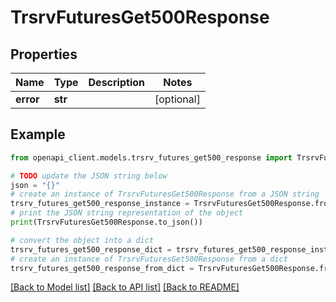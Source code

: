 # TrsrvFuturesGet500Response


## Properties

Name | Type | Description | Notes
------------ | ------------- | ------------- | -------------
**error** | **str** |  | [optional] 

## Example

```python
from openapi_client.models.trsrv_futures_get500_response import TrsrvFuturesGet500Response

# TODO update the JSON string below
json = "{}"
# create an instance of TrsrvFuturesGet500Response from a JSON string
trsrv_futures_get500_response_instance = TrsrvFuturesGet500Response.from_json(json)
# print the JSON string representation of the object
print(TrsrvFuturesGet500Response.to_json())

# convert the object into a dict
trsrv_futures_get500_response_dict = trsrv_futures_get500_response_instance.to_dict()
# create an instance of TrsrvFuturesGet500Response from a dict
trsrv_futures_get500_response_from_dict = TrsrvFuturesGet500Response.from_dict(trsrv_futures_get500_response_dict)
```
[[Back to Model list]](../README.md#documentation-for-models) [[Back to API list]](../README.md#documentation-for-api-endpoints) [[Back to README]](../README.md)


